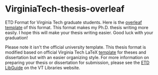# VirginiaTech-thesis-overleaf
ETD Format for Virginia Tech graduate students. Here is the [overleaf template](https://www.overleaf.com/latex/templates/virginia-tech-etd-template/dtdgfyqktvrd) of this format. This format makes my Ph.D. thesis writing more easily. I hope this will make your thesis writing easier. Good luck with your graduation!

Please note it isn't the official university template. This thesis format is modified based on official Virginia Tech LaTeX [template](https://www.overleaf.com/latex/templates/virginia-tech-etd-template/cpqhbscstfrx#.WusPwtMvxBw) for theses and dissertation but with an easier organizing style. 
For more information on preparing your thesis or dissertation for submission, please see the [ETD LibGuide](https://guides.lib.vt.edu/c.php?g=547528&p=3756998) on the VT Libraries website.


